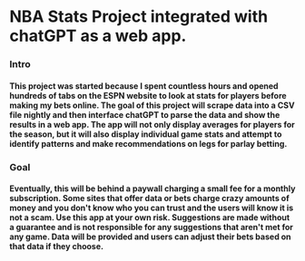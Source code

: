 # NBA Stats Project integrated with chatGPT as a web app.

### Intro

#### This project was started because I spent countless hours and opened hundreds of tabs on the ESPN website to look at stats for players before making my bets online. The goal of this project will scrape data into a CSV file nightly and then interface chatGPT to parse the data and show the results in a web app. The app will not only display averages for players for the season, but it will also display individual game stats and attempt to identify patterns and make recommendations on legs for parlay betting.

### Goal

#### Eventually, this will be behind a paywall charging a small fee for a monthly subscription. Some sites that offer data or bets charge crazy amounts of money and you don't know who you can trust and the users will know it is not a scam. Use this app at your own risk. Suggestions are made without a guarantee and is not responsible for any suggestions that aren't met for any game. Data will be provided and users can adjust their bets based on that data if they choose.